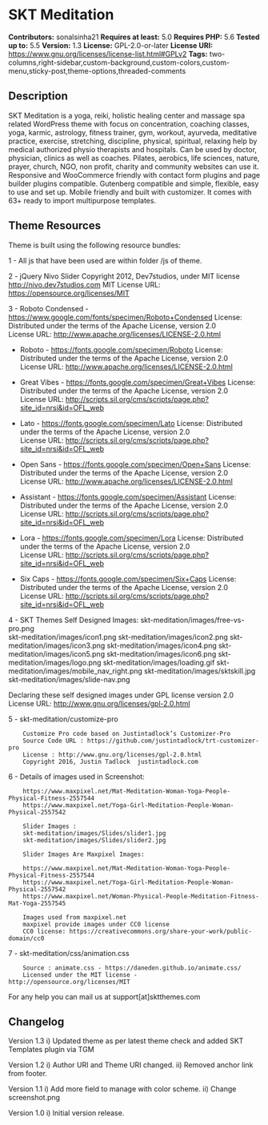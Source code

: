 # SKT Meditation
**Contributors:** sonalsinha21
**Requires at least:** 5.0
**Requires PHP:**  5.6
**Tested up to:** 5.5
**Version:** 1.3
**License:** GPL-2.0-or-later
**License URI:** https://www.gnu.org/licenses/license-list.html#GPLv2
**Tags:** two-columns,right-sidebar,custom-background,custom-colors,custom-menu,sticky-post,theme-options,threaded-comments

## Description

SKT Meditation is a yoga, reiki, holistic healing center and massage spa related WordPress theme with focus on concentration, coaching classes, yoga, karmic, astrology, fitness trainer, gym, workout, ayurveda, meditative practice, exercise, stretching, discipline, physical, spiritual, relaxing help by medical authorized physio therapists and hospitals. Can be used by doctor, physician, clinics as well as coaches. Pilates, aerobics, life sciences, nature, prayer, church, NGO, non profit, charity and community websites can use it. Responsive and WooCommerce friendly with contact form plugins and page builder plugins compatible. Gutenberg compatible and simple, flexible, easy to use and set up. Mobile friendly and built with customizer. It comes with 63+ ready to import multipurpose templates.
 
## Theme Resources

Theme is built using the following resource bundles:

1 - All js that have been used are within folder /js of theme.

2 -     jQuery Nivo Slider
	Copyright 2012, Dev7studios, under MIT license
	http://nivo.dev7studios.com
MIT License URL: https://opensource.org/licenses/MIT

3 - Roboto Condensed - https://www.google.com/fonts/specimen/Roboto+Condensed
	License: Distributed under the terms of the Apache License, version 2.0				
	License URL: http://www.apache.org/licenses/LICENSE-2.0.html
	
  - Roboto - https://fonts.google.com/specimen/Roboto
	License: Distributed under the terms of the Apache License, version 2.0				
	License URL: http://www.apache.org/licenses/LICENSE-2.0.html	
	
  - Great Vibes - https://fonts.google.com/specimen/Great+Vibes
	License: Distributed under the terms of the Apache License, version 2.0				
	License URL: http://scripts.sil.org/cms/scripts/page.php?site_id=nrsi&id=OFL_web	
	
  - Lato - https://fonts.google.com/specimen/Lato
	License: Distributed under the terms of the Apache License, version 2.0				
	License URL: http://scripts.sil.org/cms/scripts/page.php?site_id=nrsi&id=OFL_web
	
  - Open Sans - https://fonts.google.com/specimen/Open+Sans
	License: Distributed under the terms of the Apache License, version 2.0				
	License URL: http://www.apache.org/licenses/LICENSE-2.0.html
	
  - Assistant - https://fonts.google.com/specimen/Assistant
	License: Distributed under the terms of the Apache License, version 2.0				
	License URL: http://scripts.sil.org/cms/scripts/page.php?site_id=nrsi&id=OFL_web	
	
  - Lora - https://fonts.google.com/specimen/Lora
	License: Distributed under the terms of the Apache License, version 2.0				
	License URL: http://scripts.sil.org/cms/scripts/page.php?site_id=nrsi&id=OFL_web	
	
  - Six Caps - https://fonts.google.com/specimen/Six+Caps
	License: Distributed under the terms of the Apache License, version 2.0				
	License URL: http://scripts.sil.org/cms/scripts/page.php?site_id=nrsi&id=OFL_web		
	
		
4 - SKT Themes Self Designed Images:
	skt-meditation/images/free-vs-pro.png	 
	skt-meditation/images/icon1.png
	skt-meditation/images/icon2.png
	skt-meditation/images/icon3.png
	skt-meditation/images/icon4.png
	skt-meditation/images/icon5.png
	skt-meditation/images/icon6.png
	skt-meditation/images/logo.png
	skt-meditation/images/loading.gif
	skt-meditation/images/mobile_nav_right.png
	skt-meditation/images/sktskill.jpg
	skt-meditation/images/slide-nav.png
		
		
Declaring these self designed images under GPL license version 2.0
License URL: http://www.gnu.org/licenses/gpl-2.0.html
		
5 -     skt-meditation/customize-pro	

		Customize Pro code based on Justintadlock’s Customizer-Pro 
		Source Code URL : https://github.com/justintadlock/trt-customizer-pro			
		License : http://www.gnu.org/licenses/gpl-2.0.html
		Copyright 2016, Justin Tadlock	justintadlock.com
		
6 -     Details of images used in Screenshot:
		
		https://www.maxpixel.net/Mat-Meditation-Woman-Yoga-People-Physical-Fitness-2557544
		https://www.maxpixel.net/Yoga-Girl-Meditation-People-Woman-Physical-2557542
		
		Slider Images : 
		skt-meditation/images/Slides/slider1.jpg
		skt-meditation/images/Slides/slider2.jpg
        
        Slider Images Are Maxpixel Images:  
		
		https://www.maxpixel.net/Mat-Meditation-Woman-Yoga-People-Physical-Fitness-2557544
		https://www.maxpixel.net/Yoga-Girl-Meditation-People-Woman-Physical-2557542
		https://www.maxpixel.net/Woman-Physical-People-Meditation-Fitness-Mat-Yoga-2557545		
		
		Images used from maxpixel.net
		maxpixel provide images under CC0 license
 		CC0 license: https://creativecommons.org/share-your-work/public-domain/cc0	
        
7 -     skt-meditation/css/animation.css 

		Source : animate.css - https://daneden.github.io/animate.css/
		Licensed under the MIT license - http://opensource.org/licenses/MIT
        
For any help you can mail us at support[at]sktthemes.com

## Changelog
Version 1.3
i)   Updated theme as per latest theme check and added SKT Templates plugin via TGM

Version 1.2
i)   Author URI and Theme URI changed.
ii)  Removed anchor link from footer.

Version 1.1
i)   Add more field to manage with color scheme.
ii)  Change screenshot.png

Version 1.0
i)   Initial version release.